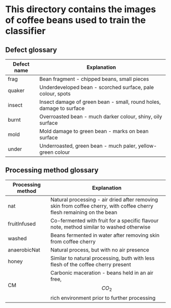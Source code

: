 # This directory contains the images of coffee beans used to train the classifier

## Defect glossary

| Defect name | Explanation                                                         |
|-------------|---------------------------------------------------------------------|
| frag        | Bean fragment - chipped beans, small pieces                         |
| quaker      | Underdeveloped bean - scorched surface, pale colour, spots          |
| insect      | Insect damage of green bean - small, round holes, damage to surface |
| burnt       | Overroasted bean - much darker colour, shiny, oily surface          |
| mold        | Mold damage to green bean - marks on bean surface                   |
| under       | Underroasted, green bean - much paler, yellow-green colour          |


## Processing method glossary

| Processing method | Explanation                                                                                                           |
|-------------------|-----------------------------------------------------------------------------------------------------------------------|
| nat               | Natural processing - air dried after removing skin from coffee cherry, with coffee cherry flesh remaining on the bean |
| fruitInfused      | Co-fermented with fruit for a specific flavour note, method similar to washed otherwise                               |
| washed            | Beans fermented in water after removing skin from coffee cherry                                                       |
| anaerobicNat      | Natural process, but with no air presence                                                                             |
| honey             | Similar to natural processing, buth with less flesh of the coffee cherry present                                      |
| CM                | Carbonic maceration - beans held in an air free, $$CO_2$$ rich environment prior to further processing                |